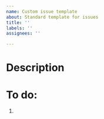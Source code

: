 ```yaml
---
name: Custom issue template
about: Standard template for issues
title: ''
labels: ''
assignees: ''

---
```


# Description

# To do:
1.
